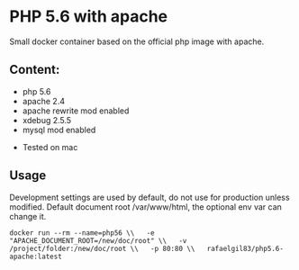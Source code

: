 # PHP 5.6 with apache

Small docker container based on the official php image with apache.

## Content:
- php 5.6
- apache 2.4
- apache rewrite mod enabled
- xdebug 2.5.5
- mysql mod enabled

* Tested on mac

## Usage

Development settings are used by default, do not use for production unless modified.
Default document root /var/www/html, the optional env var can change it.

`docker run --rm --name=php56 \\  
    -e "APACHE_DOCUMENT_ROOT=/new/doc/root" \\  
    -v /project/folder:/new/doc/root \\  
    -p 80:80 \\  
    rafaelgil83/php5.6-apache:latest`